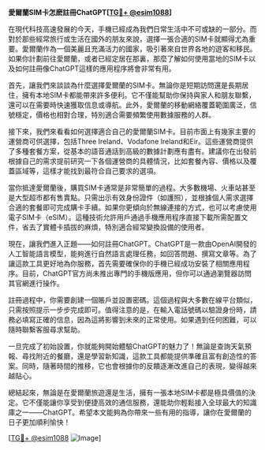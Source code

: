 **愛爾蘭SIM卡怎麽註冊ChatGPT[[TG💪+ @esim1088](https://t.me/s/esim1088)]**

在現代科技高速發展的今天，手機已經成為我們日常生活中不可或缺的一部分。而對於那些經常旅行或生活在國外的朋友來說，選擇一張合適的SIM卡就顯得尤為重要。愛爾蘭作為一個美麗且充滿活力的國家，吸引著來自世界各地的遊客和移民。如果你計劃前往愛爾蘭，或者已經定居在那裏，那麼了解如何使用當地的SIM卡以及如何註冊像ChatGPT這樣的應用程序將會非常有用。

首先，讓我們來談談為什麼選擇愛爾蘭的SIM卡。無論你是短期訪問還是長期居住，擁有本地SIM卡都能帶來許多便利。它不僅能幫助你保持與家人和朋友聯繫，還可以在需要時快速獲取信息或導航。此外，愛爾蘭的移動網絡覆蓋範圍廣泛，信號穩定，價格也相對合理，特別適合需要頻繁使用數據服務的人群。

接下來，我們來看看如何選擇適合自己的愛爾蘭SIM卡。目前市面上有幾家主要的運營商可供選擇，包括Three Ireland、Vodafone Ireland和Eir。這些運營商提供了多種套餐方案，從基本的語音通話到高級的數據計劃應有盡有。建議你在出發前根據自己的需求提前研究一下各個運營商的具體情況，比如套餐內容、價格以及覆蓋區域等，這樣才能找到最符合自己要求的選項。

當你抵達愛爾蘭後，購買SIM卡通常是非常簡單的過程。大多數機場、火車站甚至是大型超市都有售賣點。只需出示有效身份證件（如護照），並根據個人需求選擇合適的套餐即可完成購卡手續。如果你更傾向於無線連接的方式，也可以考慮使用電子SIM卡（eSIM）。這種技術允許用戶通過手機應用程序直接下載所需配置文件，省去了實體卡插拔的麻煩，特別適合經常變換設備的使用者。

現在，讓我們進入正題——如何註冊ChatGPT。ChatGPT是一款由OpenAI開發的人工智能語言模型，能夠進行自然語言處理任務，如回答問題、撰寫文章等。為了讓這款工具更好地為你服務，首先需要確保你的手機已經成功安裝了相關應用程序。目前，ChatGPT官方尚未推出專門的手機版應用，但你可以通過瀏覽器訪問其官網進行操作。

註冊過程中，你需要創建一個賬戶並設置密碼。這個過程與大多數在線平台類似，只需按照提示一步步完成即可。值得注意的是，在輸入電話號碼以驗證身份時，請務必填寫正確的信息，因為這將影響到未來的正常使用。如果遇到任何困難，可以隨時聯繫客服尋求幫助。

一旦完成了初始設置，你就能夠開始體驗ChatGPT的魅力了！無論是查詢天氣預報、尋找附近的餐廳，還是學習新知識，這款工具都能提供準確且富有創造性的答案。同時，隨著時間的推移，它也會根據你的反饋逐漸改進自己的表現，變得越來越貼心。

總結起來，無論是在愛爾蘭旅遊還是生活，擁有一張本地SIM卡都是極具價值的決定。它不僅能讓你享受到便捷高效的通信服務，還能助你輕鬆接入全球最大的知識庫之一——ChatGPT。希望本文能夠為你帶來一些有用的指導，讓你在愛爾蘭的日子更加順利愉快！

[[TG💪+ @esim1088](https://t.me/s/esim1088) ![Image](https://i.postimg.cc/4NQfJmqS/Snipaste-2025-05-13-00-14-12.png)]